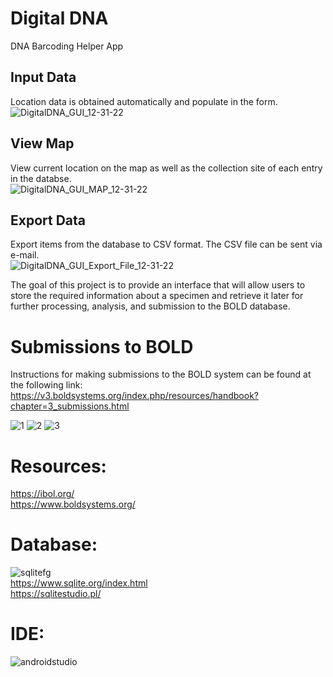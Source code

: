 # Digital DNA   
DNA Barcoding Helper App  

## Input Data  
Location data is obtained automatically and populate in the form.  
![DigitalDNA_GUI_12-31-22](https://user-images.githubusercontent.com/22214754/210152670-321cccfa-be72-4ebd-ad20-37069b3fbde6.gif)  

## View Map
View current location on the map as well as the collection site of each entry in the databse.  
![DigitalDNA_GUI_MAP_12-31-22](https://user-images.githubusercontent.com/22214754/210152958-dc4e5007-0f71-43e6-926d-69e78ed9d3c1.gif) 

## Export Data
Export items from the database to CSV format. The CSV file can be sent via e-mail.  
![DigitalDNA_GUI_Export_File_12-31-22](https://user-images.githubusercontent.com/22214754/210153035-fcb91b10-44d7-4037-89b7-e9a2fd3ed6f1.gif)  

The goal of this project is to provide an interface that will allow users to store the required information about a specimen and retrieve it later for further processing, analysis, and submission to the BOLD database.  

# Submissions to BOLD  
Instructions for making submissions to the BOLD system can be found at the following link:  
https://v3.boldsystems.org/index.php/resources/handbook?chapter=3_submissions.html  

![1](https://user-images.githubusercontent.com/22214754/208317701-5bf76483-6324-497e-8488-682b9eaec4d8.PNG)
![2](https://user-images.githubusercontent.com/22214754/208317704-60d88e29-51cc-4a06-910e-c537af146cab.PNG)
![3](https://user-images.githubusercontent.com/22214754/208317706-b52d70af-6eb8-47b9-bc5a-05db276d4f42.PNG) 

# **Resources:**  
https://ibol.org/  
https://www.boldsystems.org/  

# **Database:**        
![sqlitefg](https://user-images.githubusercontent.com/22214754/179894516-3059e142-fb38-40bc-a32c-65500a223eb1.png)    
https://www.sqlite.org/index.html    
https://sqlitestudio.pl/

# **IDE:**  
![androidstudio](https://user-images.githubusercontent.com/22214754/209419249-7c587875-f300-4b50-bb72-2658750240bf.png)  
